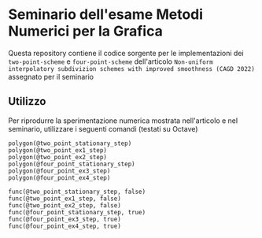# Seminario dell'esame Metodi Numerici per la Grafica

Questa repository contiene il codice sorgente per le implementazioni dei
`two-point-scheme` e `four-point-scheme` dell'articolo
`Non-uniform interpolatory subdivizion schemes with improved smoothness (CAGD 2022)`
assegnato per il seminario

## Utilizzo

Per riprodurre la sperimentazione numerica mostrata nell'articolo e nel
seminario, utilizzare i seguenti comandi (testati su Octave)

```
polygon(@two_point_stationary_step)
polygon(@two_point_ex1_step)
polygon(@two_point_ex2_step)
polygon(@four_point_stationary_step)
polygon(@four_point_ex3_step)
polygon(@four_point_ex4_step)

func(@two_point_stationary_step, false)
func(@two_point_ex1_step, false)
func(@two_point_ex2_step, false)
func(@four_point_stationary_step, true)
func(@four_point_ex3_step, true)
func(@four_point_ex4_step, true)
```
